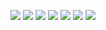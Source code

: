 ![](temp/output-0.png)
![](temp/output-1.png)
![](temp/output-2.png)
![](temp/output-3.png)
![](temp/output-4.png)
![](temp/output-5.png)
![](temp/output-6.png)
